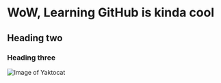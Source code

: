 # WoW, Learning GitHub is kinda cool
## Heading two
### Heading three
![Image of Yaktocat](https://octodex.github.com/images/yaktocat.png)
